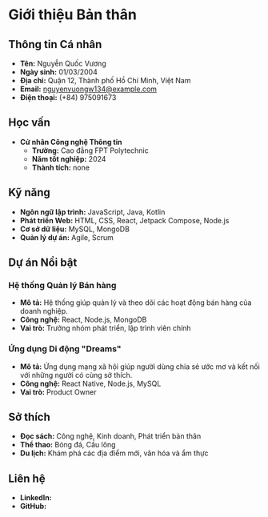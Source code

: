 # Giới thiệu Bản thân

## Thông tin Cá nhân
- **Tên:** Nguyễn Quốc Vương
- **Ngày sinh:** 01/03/2004
- **Địa chỉ:** Quận 12, Thành phố Hồ Chí Minh, Việt Nam
- **Email:** nguyenvuongw134@example.com
- **Điện thoại:** (+84) 975091673

## Học vấn
- **Cử nhân Công nghệ Thông tin**
  - **Trường:** Cao đẳng FPT Polytechnic
  - **Năm tốt nghiệp:** 2024
  - **Thành tích:** none

## Kỹ năng
- **Ngôn ngữ lập trình:** JavaScript, Java, Kotlin
- **Phát triển Web:** HTML, CSS, React, Jetpack Compose, Node.js
- **Cơ sở dữ liệu:** MySQL, MongoDB
- **Quản lý dự án:** Agile, Scrum

## Dự án Nổi bật
### Hệ thống Quản lý Bán hàng
- **Mô tả:** Hệ thống giúp quản lý và theo dõi các hoạt động bán hàng của doanh nghiệp.
- **Công nghệ:** React, Node.js, MongoDB
- **Vai trò:** Trưởng nhóm phát triển, lập trình viên chính

### Ứng dụng Di động "Dreams"
- **Mô tả:** Ứng dụng mạng xã hội giúp người dùng chia sẻ ước mơ và kết nối với những người có cùng sở thích.
- **Công nghệ:** React Native, Node.js, MySQL
- **Vai trò:** Product Owner

## Sở thích
- **Đọc sách:** Công nghệ, Kinh doanh, Phát triển bản thân
- **Thể thao:** Bóng đá, Cầu lông
- **Du lịch:** Khám phá các địa điểm mới, văn hóa và ẩm thực

## Liên hệ
- **LinkedIn:** 
- **GitHub:** 
